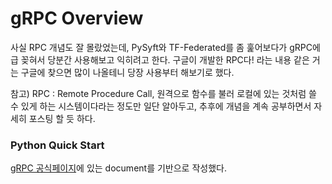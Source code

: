 # gRPC Overview

사실 RPC 개념도 잘 몰랐었는데, PySyft와 TF-Federated를 좀 훑어보다가 gRPC에 급 꽂혀서 당분간 사용해보고 익히려고 한다. 구글이 개발한 RPC다! 라는 내용 같은 거는 구글에 찾으면 많이 나올테니 당장 사용부터 해보기로 했다.

참고) RPC : Remote Procedure Call, 원격으로 함수를 불러 로컬에 있는 것처럼 쓸 수 있게 하는 시스템이다라는 정도만 일단 알아두고, 추후에 개념을 계속 공부하면서 자세히 포스팅 할 듯 하다.

### Python Quick Start

[gRPC 공식페이지](https://grpc.io/)에 있는 document를 기반으로 작성했다.

